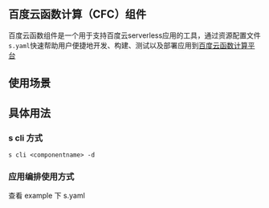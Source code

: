 ## 百度云函数计算（CFC）组件

百度云函数组件是一个用于支持百度云serverless应用的工具，通过资源配置文件`s.yaml`快速帮助用户便捷地开发、构建、测试以及部署应用到[百度云函数计算平台](https://console.bce.baidu.com/cfc/#/cfc/overview)

## 使用场景

## 具体用法

### s cli 方式

```
s cli <componentname> -d
```

### 应用编排使用方式

查看 example 下 s.yaml

